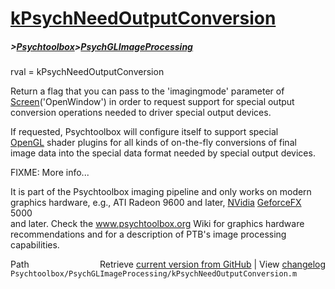 # [kPsychNeedOutputConversion](kPsychNeedOutputConversion)
##### >[Psychtoolbox](Psychtoolbox)>[PsychGLImageProcessing](PsychGLImageProcessing)

rval = kPsychNeedOutputConversion  
  
Return a flag that you can pass to the 'imagingmode' parameter of  
[Screen](Screen)('OpenWindow') in order to request support for special output  
conversion operations needed to driver special output devices.  
  
If requested, Psychtoolbox will configure itself to support special  
[OpenGL](OpenGL) shader plugins for all kinds of on-the-fly conversions of final  
image data into the special data format needed by special output devices.  
  
FIXME: More info...  
  
It is part of the Psychtoolbox imaging pipeline and only works on modern  
graphics hardware, e.g., ATI Radeon 9600 and later, [NVidia](NVidia) [GeforceFX](GeforceFX) 5000  
and later. Check the www.psychtoolbox.org Wiki for graphics hardware  
recommendations and for a description of PTB's image processing  
capabilities.  




<div class="code_header" style="text-align:right;">
  <span style="float:left;">Path&nbsp;&nbsp;</span> <span class="counter">Retrieve <a href=
  "https://raw.github.com/Psychtoolbox-3/Psychtoolbox-3/beta/Psychtoolbox/PsychGLImageProcessing/kPsychNeedOutputConversion.m">current version from GitHub</a> | View <a href=
  "https://github.com/Psychtoolbox-3/Psychtoolbox-3/commits/beta/Psychtoolbox/PsychGLImageProcessing/kPsychNeedOutputConversion.m">changelog</a></span>
</div>
<div class="code">
  <code>Psychtoolbox/PsychGLImageProcessing/kPsychNeedOutputConversion.m</code>
</div>

